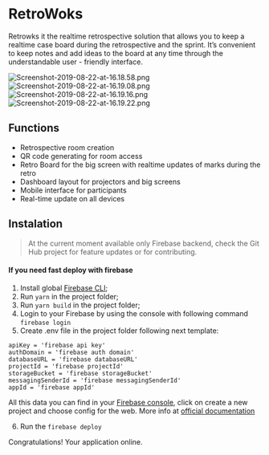 # RetroWoks

Retrowks it the realtime retrospective solution that allows you to keep a realtime case board during the retrospective and the sprint. It’s convenient to keep notes and add ideas to the board at any time through the understandable user - friendly interface.


![Screenshot-2019-08-22-at-16.18.58.png](https://imgshare.io/images/2019/08/22/Screenshot-2019-08-22-at-16.18.58.png)
![Screenshot-2019-08-22-at-16.19.08.png](https://imgshare.io/images/2019/08/22/Screenshot-2019-08-22-at-16.19.08.png)
![Screenshot-2019-08-22-at-16.19.16.png](https://imgshare.io/images/2019/08/22/Screenshot-2019-08-22-at-16.19.16.png)
![Screenshot-2019-08-22-at-16.19.22.png](https://imgshare.io/images/2019/08/22/Screenshot-2019-08-22-at-16.19.22.png)

## Functions

  - Retrospective room creation
  - QR code generating for room access
  - Retro Board for the big screen with realtime updates of marks during the retro
  - Dashboard layout for projectors and big screens
  - Mobile interface for participants
  - Real-time update on all devices


## Instalation


> At the current moment available only Firebase backend, check the Git Hub project for feature updates or for contributing.

#### If you need fast deploy with firebase
1) Install global [Firebase CLI](https://firebase.google.com/docs/cli);
2) Run ```yarn``` in the project folder;
3) Run ```yarn build``` in the project folder;
4) Login to your Firebase by using the console with following command ```firebase login```
5) Create .env file in the project folder following next template:
```
apiKey = 'firebase api key'
authDomain = 'firebase auth domain'
databaseURL = 'firebase databaseURL'
projectId = 'firebase projectId'
storageBucket = 'firebase storageBucket'
messagingSenderId = 'firebase messagingSenderId'
appId = 'firebase appId'

```
All this data you can find in your [Firebase console](https://console.firebase.google.com), click on create a new project and choose config for the web. More info at [official documentation](https://firebase.google.com/docs/?authuser=0)

6) Run the ```firebase deploy```

Congratulations! Your application online.

